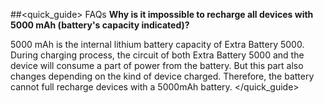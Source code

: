 ##<quick_guide> FAQs
**Why is it impossible to recharge all devices with 5000 mAh (battery's capacity indicated)?**

5000 mAh is the internal lithium battery capacity of Extra Battery 5000. During charging process, the circuit of both Extra Battery 5000 and the device will consume a part of power from the battery. But this part also changes depending on the kind of device charged. Therefore, the battery cannot full recharge devices with a 5000mAh battery.
</quick_guide>
